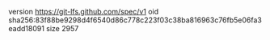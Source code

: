 version https://git-lfs.github.com/spec/v1
oid sha256:83f88be9298d4f6540d86c778c223f03c38ba816963c76fb5e06fa3eadd18091
size 2957
